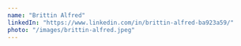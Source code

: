```yaml
---
name: "Brittin Alfred"
linkedIn: "https://www.linkedin.com/in/brittin-alfred-ba923a59/"
photo: "/images/brittin-alfred.jpeg"
---
```

